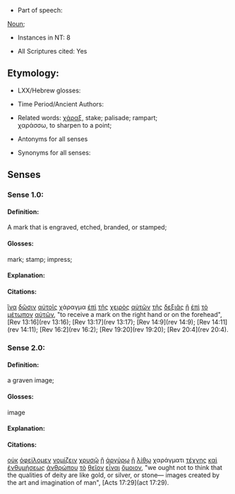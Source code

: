* Part of speech: 

[Noun](http://ugg.readthedocs.io/en/latest/noun.html); 

* Instances in NT: 8

* All Scriptures cited: Yes

## Etymology: 

* LXX/Hebrew glosses: 

* Time Period/Ancient Authors: 

* Related words: [χάραξ](../G54820/01.md), stake; palisade; rampart;   
χαράσσω, to sharpen to a point; 

* Antonyms for all senses

* Synonyms for all senses: 

## Senses 

### Sense 1.0: 

#### Definition: 

A mark that is engraved, etched, branded, or stamped;

#### Glosses: 

mark; stamp; impress; 

#### Explanation: 

#### Citations: 

[ἵνα](../G24430/01.md) [δῶσιν](../G13250/01.md) [αὐτοῖς](../G08460/01.md) χάραγμα [ἐπὶ](../G19090/01.md) [τῆς](../G35880/01.md) [χειρὸς](../G54950/01.md) [αὐτῶν](../G08460/01.md) [τῆς](../G35880/01.md) [δεξιᾶς](../G11880/01.md) [ἢ](../G22280/01.md) [ἐπὶ](../G19090/01.md) [τὸ](../G35880/01.md) [μέτωπον](../G33590/01.md) [αὐτῶν](../G08460/01.md), "to receive a mark on the right hand or on the forehead", [Rev 13:16](rev 13:16); [Rev 13:17](rev 13:17); [Rev 14:9](rev 14:9); [Rev 14:11](rev 14:11); [Rev 16:2](rev 16:2); [Rev 19:20](rev 19:20); [Rev 20:4](rev 20:4).  

### Sense 2.0: 

#### Definition: 

a graven image;

#### Glosses: 

image  

#### Explanation: 

#### Citations: 

[οὐκ](../G37560/01.md) [ὀφείλομεν](../G37840/01.md) [νομίζειν](../G35430/01.md) [χρυσῷ](../G55570/01.md) [ἢ](../G22280/01.md) [ἀργύρῳ](../G06960/01.md) [ἢ](../G22280/01.md) [λίθῳ](../G30370/01.md) χαράγματι [τέχνης](../G50780/01.md) [καὶ](../G25320/01.md) [ἐνθυμήσεως](../G17610/01.md) [ἀνθρώπου](../G04440/01.md) [τὸ](../G35880/01.md) [θεῖον](../G23040/01.md) [εἶναι](../G99999/01.md) [ὅμοιον](../G36640/01.md), "we ought not to think that the qualities of deity are like gold, or silver, or stone— images created by the art and imagination of man", [Acts 17:29](act 17:29).  
